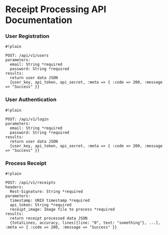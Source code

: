 # Receipt Processing API Documentation #

### User Registration ###

```
#!plain

POST: /api/v1/users
parameters:
  email: String *required
  password: String *required
results: 
  return user data JSON
  {user_key, api_token, api_secret, :meta => { :code => 200, :message => "Success" }}
```

### User Authentication ###

```
#!plain

POST: /api/v1/login
parameters:
  email: String *required
  password: String *required
results: 
  return user data JSON
  {user_key, api_token, api_secret, :meta => { :code => 200, :message => "Success" }}
```

### Process Receipt ###

```
#!plain

POST: /api/v1/receipts
headers:
  Rest-Signature: String *required
parameters:
  timestamp: UNIX timestamp *required
  api_token: String *required
  receipt_image: Image file to process *required
results: 
  return receipt processed data JSON
  {totalLines, accuracy, lines[{line: "0", text: "something"}, ...], :meta => { :code => 200, :message => "Success" }}
```